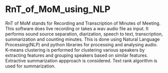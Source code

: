 # RnT_of_MoM_using_NLP
RnT of MoM stands for Recording and Transcription of Minutes of Meeting. 
This software does live recording or takes a wav audio file as input. It performs sound source separation, diarization, speech to text, transcription, summarization and counting minutes. This is done using Natural Language Processing(NLP) and python libraries for processing and analysing audio. K-means clustering is performed for clustering various speakers by extracting features and grouping speakers based on similar features. Extractive summarization appproach is considered. Text rank algorithm is used for summarization. 
